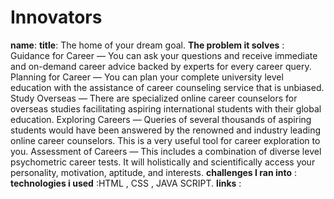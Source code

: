 # Innovators
**name**: 
**title**: The home of your dream goal.
**The problem it solves** : Guidance for Career — You can ask your questions and receive immediate and on-demand career advice backed by experts for every career query.
Planning for Career — You can plan your complete university level education with the assistance of career counseling service that is unbiased.
Study Overseas — There are specialized online career counselors for overseas studies facilitating aspiring international students with their global education.
Exploring Careers — Queries of several thousands of aspiring students would have been answered by the renowned and industry leading online career counselors. This is a very useful tool for career exploration to you.
Assessment of Careers — This includes a combination of diverse level psychometric career tests. It will holistically and scientifically access your personality, motivation, aptitude, and interests.
**challenges I ran into** : 
**technologies i used** :HTML , CSS , JAVA SCRIPT.
**links** :
